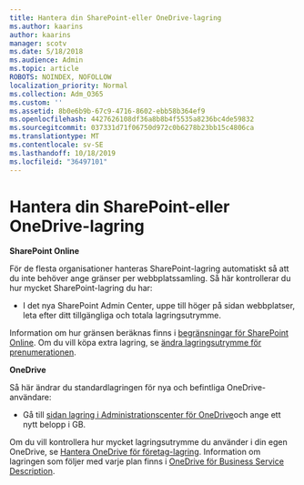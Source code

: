```yaml
---
title: Hantera din SharePoint-eller OneDrive-lagring
ms.author: kaarins
author: kaarins
manager: scotv
ms.date: 5/18/2018
ms.audience: Admin
ms.topic: article
ROBOTS: NOINDEX, NOFOLLOW
localization_priority: Normal
ms.collection: Adm_O365
ms.custom: ''
ms.assetid: 8b0e6b9b-67c9-4716-8602-ebb58b364ef9
ms.openlocfilehash: 4427626108df36a8b8b4f5535a8236bc4de59832
ms.sourcegitcommit: 037331d71f06750d972c0b6278b23bb15c4806ca
ms.translationtype: MT
ms.contentlocale: sv-SE
ms.lasthandoff: 10/18/2019
ms.locfileid: "36497101"
---
```

# <a name="manage-your-sharepoint-or-onedrive-storage"></a>Hantera din SharePoint-eller OneDrive-lagring

 **SharePoint Online**
  
För de flesta organisationer hanteras SharePoint-lagring automatiskt så att du inte behöver ange gränser per webbplatssamling. Så här kontrollerar du hur mycket SharePoint-lagring du har:
  
- I det nya SharePoint Admin Center, uppe till höger på sidan webbplatser, leta efter ditt tillgängliga och totala lagringsutrymme.
    
Information om hur gränsen beräknas finns i [begränsningar för SharePoint Online](https://go.microsoft.com/fwlink/p/?LinkID=856113). Om du vill köpa extra lagring, se [ändra lagringsutrymme för prenumerationen](https://go.microsoft.com/fwlink/?linkid=866428).
  
 **OneDrive**
  
Så här ändrar du standardlagringen för nya och befintliga OneDrive-användare:
  
- Gå till [sidan lagring i Administrationscenter för OneDrive](https://admin.onedrive.com/?v=StorageSettings)och ange ett nytt belopp i GB.
    
Om du vill kontrollera hur mycket lagringsutrymme du använder i din egen OneDrive, se [Hantera OneDrive för företag-lagring](https://go.microsoft.com/fwlink/?linkid=866429). Information om lagringen som följer med varje plan finns i [OneDrive för Business Service Description](https://go.microsoft.com/fwlink/p/?LinkID=826071).
  

